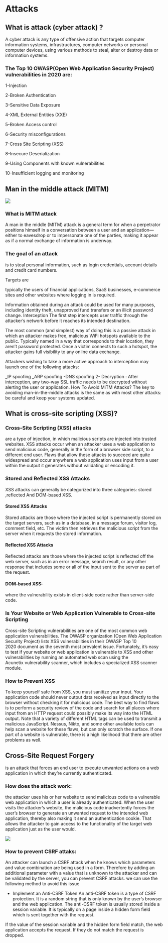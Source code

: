 # Attacks


## What is attack (cyber attack) ?
A cyber attack is any type of offensive action that targets computer information systems, infrastructures, computer networks or personal computer devices, using various methods to steal, alter or destroy data or information systems.


### The Top 10 OWASP(Open Web Application Security Project) vulnerabilities in 2020 are:

1-Injection

2-Broken Authentication

3-Sensitive Data Exposure

4-XML External Entities (XXE)

5-Broken Access control

6-Security misconfigurations

7-Cross Site Scripting (XSS)

8-Insecure Deserialization

9-Using Components with known vulnerabilities

10-Insufficient logging and monitoring


## Man in the middle attack (MITM)

![](https://media.discordapp.net/attachments/663671271376289792/684025460719747132/download.png)

### What is MITM attack
A man in the middle (MITM) attack is a general term for when a perpetrator positions himself in a conversation between a user and an application—either to eavesdrop or to impersonate one of the parties, making it appear as if a normal exchange of information is underway.

### The goal of an attack 
is to steal personal information, such as login credentials, account details and credit card numbers.

 Targets are

 typically the users of financial applications, SaaS businesses, e-commerce sites and other websites where logging in is required.


Information obtained during an attack could be used for many purposes, including identity theft, unapproved fund transfers or an illicit password change.
Interception
The first step intercepts user traffic through the attacker’s network before it reaches its intended destination.

The most common (and simplest) way of doing this is a passive attack in which an attacker makes free, malicious WiFi hotspots available to the public. Typically named in a way that corresponds to their location, they aren’t password protected. Once a victim connects to such a hotspot, the attacker gains full visibility to any online data exchange.

Attackers wishing to take a more active approach to interception may launch one of the following attacks:

_IP spoofing
_ARP spoofing 
-DNS spoofing
2- Decryption :
After interception, any two-way SSL traffic needs to be decrypted without alerting the user or application.
How To Avoid MiTM Attacks?
The key to avoiding man-in-the-middle attacks is the same as with most other attacks: 
be careful and keep your systems updated. 


## What is cross-site scripting (XSS)?


### Cross-Site Scripting (XSS) attacks
 are a type of injection, in which malicious scripts are injected into trusted websites. XSS attacks occur when an attacker uses a web application to send malicious code, generally in the form of a browser side script, to a different end user. Flaws that allow these attacks to succeed are quite widespread and occur anywhere a web application uses input from a user within the output it generates without validating or encoding it.
 


### Stored and Reflected XSS Attacks
XSS attacks can generally be categorized into three categories: stored ,reflected And DOM-based XSS. 

#### Stored XSS Attacks
Stored attacks are those where the injected script is permanently stored on the target servers, such as in a database, in a message forum, visitor log, comment field, etc. The victim then retrieves the malicious script from the server when it requests the stored information.

#### Reflected XSS Attacks
Reflected attacks are those where the injected script is reflected off the web server, such as in an error message, search result, or any other response that includes some or all of the input sent to the server as part of the request.

#### DOM-based XSS: 
where the vulnerability exists in client-side code rather than server-side code.


### Is Your Website or Web Application Vulnerable to Cross-site Scripting

Cross-site Scripting vulnerabilities are one of the most common web application vulnerabilities. The OWASP organization (Open Web Application Security Project) lists XSS vulnerabilities in their OWASP Top 10 2020 document as the seventh most prevalent issue.
Fortunately, it’s easy to test if your website or web application is vulnerable to XSS and other vulnerabilities by running an automated web scan using the Acunetix vulnerability scanner, which includes a specialized XSS scanner module.


### How to Prevent XSS

To keep yourself safe from XSS, you must sanitize your input. Your application code should never output data received as input directly to the browser without checking it for malicious code.
The best way to find flaws is to perform a security review of the code and search for all places where input from an HTTP request could possibly make its way into the HTML output. Note that a variety of different HTML tags can be used to transmit a malicious JavaScript. Nessus, Nikto, and some other available tools can help scan a website for these flaws, but can only scratch the surface. If one part of a website is vulnerable, there is a high likelihood that there are other problems as well.



## Cross-Site Request Forgery


is an attack that forces an end user to execute unwanted actions on a web application in which they’re currently authenticated. 
    

### How does the attack work:

the attacker uses his or her website to send malicious code to a vulnerable web application in which a user is already authenticated.
When the user visits the attacker’s website, the malicious code inadvertently forces the user’s browser to generate an unwanted request to the intended web application, thereby also making it send an authentication cookie. That allows the attacker to gain access to the functionality of the target web application just as the user would.

![](https://media.discordapp.net/attachments/682186920586903553/684027235719577630/CSRF.png
)




### How to prevent CSRF attaks: 

An attacker can launch a CSRF attack when he knows which parameters and value combination are being used in a form. Therefore by adding an additional parameter with a value that is unknown to the attacker and can be validated by the server, you can prevent CSRF attacks. we can use the following method to avoid this issue
* Implement an Anti-CSRF Token
An anti-CSRF token is a type of CSRF protection. It is a random string that is only known by the user’s browser and the web application. The anti-CSRF token is usually stored inside a session variable. It is typically on a page inside a hidden form field which is sent together with the request.

If the value of the session variable and the hidden form field match, the web application accepts the request. If they do not match the request is dropped.